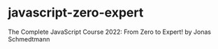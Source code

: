# javascript-zero-expert
The Complete JavaScript Course 2022: From Zero to Expert! by Jonas Schmedtmann
